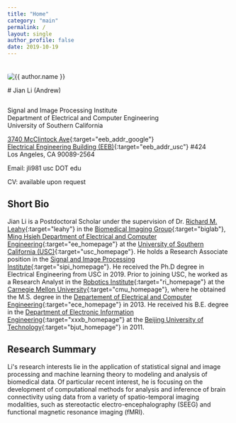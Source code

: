 ```yaml
---
title: "Home"
category: "main"
permalink: /
layout: single
author_profile: false
date: 2019-10-19
---
```



<div class="pull-right" style="margin-top:2.5em; margin-bottom:0em; margin-right:2em">
    <img src="{{ "Andrew_S9.jpg" | prepend: "/images/" | prepend: base_path }}" class="author__avatar__2" style="border-radius:20%;" alt="{{ author.name }}">
</div>

<div style="margin-top:1em;"> </div>
# Jian Li (Andrew)
<div style="margin-top:2em;"> </div>

Signal and Image Processing Institute  
Department of Electrical and Computer Engineering  
University of Southern California

[3740 McClintock Ave](https://www.google.com/maps/place/3740+McClintock+Ave,+Los+Angeles,+CA+90089/@34.0197322,-118.2923055,17z/data=!4m5!3m4!1s0x80c2c7fc82ea93e5:0xdf2fc63576212881!8m2!3d34.0197278!4d-118.2901168){:target="eeb_addr_google"}  
[Electrical Engineering Building (EEB)](http://web-app.usc.edu/maps/?id=117){:target="eeb_addr_usc"} #424  
Los Angeles, CA 90089-2564

<i class="fa fa-envelope-o" aria-hidden="true"></i> Email: jli981 <i class="fa fa-at" aria-hidden="true"></i> usc DOT edu

CV: available upon request

## Short Bio

Jian Li is a Postdoctoral Scholar under the supervision of Dr. [Richard M. Leahy](https://viterbi.usc.edu/directory/faculty/Leahy/Richard){:target="leahy"} in the [Biomedical Imaging Group](http://neuroimage.usc.edu/neuro){:target="biglab"}, [Ming Hsieh Department of Electrical and Computer Engineering](https://minghsiehee.usc.edu){:target="ee_homepage"} at the [University of Southern California (USC)](www.usc.edu){:target="usc_homepage"}. He holds a Research Associate position in the [Signal and Image Processing Institute](https://minghsiehee.usc.edu/groups-and-institutes/sipi/){:target="sipi_homepage"}. He received the Ph.D degree in Electrical Engineering from USC in 2019. Prior to joining USC, he worked as a Research Analyst in the [Robotics Institute](https://www.ri.cmu.edu){:target="ri_homepage"} at the [Carnegie Mellon University](http://www.cmu.edu){:target="cmu_homepage"}, where he obtained the M.S. degree in the [Departement of Electrical and Computer Engineering](https://www.ece.cmu.edu/){:target="ece_homepage"} in 2013. He received his B.E. degree in the [Department of Electronic Information Engineering](http://xxxb.bjut.edu.cn/index.html){:target="xxxb_homepage"} at the [Beijing University of Technology](http://english.bjut.edu.cn/){:target="bjut_homepage"} in 2011.


## Research Summary
Li's research interests lie in the application of statistical signal and image processing and machine learning theory to modeling and analysis of biomedical data. Of particular recent interest, he is focusing on the development of computational methods for analysis and inference of brain connectivity using data from a variety of spatio-temporal imaging modalities, such as stereotactic electro-encephalography (SEEG) and functional magnetic resonance imaging (fMRI).
